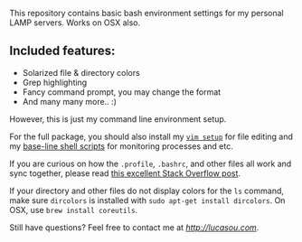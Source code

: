 This repository contains basic bash environment settings
for my personal LAMP servers. Works on OSX also. 

Included features:
------------------
- Solarized file & directory colors
- Grep highlighting
- Fancy command prompt, you may change the format
- And many many more.. :) 

However, this is just my command line environment setup.

For the full package, you should also install my 
[`vim setup`](https://github.com/codelucas/vimrc) for file editing and 
my [base-line shell scripts](https://github.com/codelucas/base_scripts) 
for monitoring processes and etc.

If you are curious on how the `.profile`, `.bashrc`, and other files all
work and sync together, please read [this excellent Stack Overflow post](http://superuser.com/questions/183870/difference-between-bashrc-and-bash-profile).

If your directory and other files do not display colors for the `ls` command,
make sure `dircolors` is installed with `sudo apt-get install dircolors`.
On OSX, use `brew install coreutils`.

Still have questions? Feel free to contact me at *http://lucasou.com*.
